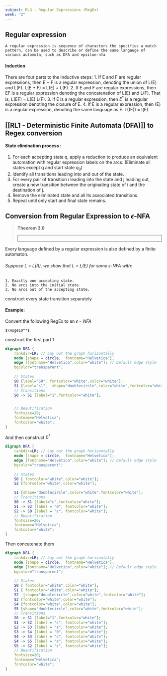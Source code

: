 ```yaml
---
subject: RL3 - Regular Expressions (RegEx)
week: "2"
---
```


## Regular expression 


```
A regular expression is sequence of characters the specifies a match pattern, can be used to describe or define the same langauge of various automota, such as DFA and epsilon-nfa 
```



#### Induction 
There are four parts to the inductive steps:
	1. If E and F are regular expressions, then E + F is a regular expression, denoting the union of L(E) and L(F). L(E + F) = L(E) + L(F).
	2.  If E and F are regular expressions, then EF is a regular expression denoting the concatenation of L(E) and L(F). That is, L(EF) = L(E) L(F).
	3. If E is a regular expression, then $E^*$ is a regular expression denoting the closure of E. 
	4. If E is a regular expression, then (E) is a regular expression, denoting the same language as E. L((E)) = l(E).



##  [[RL1 - Deterministic Finite Automata (DFA)]] to Regex conversion




#### State elimination process : 

1. For each accepting state q, apply a reduction to produce an equivalent automation with regular expression labels on the arcs. (Eliminate all states except q and start state $q_0$)
2. Identify all transitions leading into and out of the state.
3. For every pair of transition i leading into the state and j leading out, create a new transition between the originating state of i and the destination of j.
4. Remove the eliminated state and all its associated transitions.
5. Repeat until only start and final state remains. 






## Conversion from Regular Expression to $\epsilon$-NFA



> **Theorem 3.6**  
> <div style="font-size:20px; border:1px solid; padding:10px; margin-top:5px;">
 Every language defined by a regular expression is also defined by a finite automaton.
 </div>



###### Suppose L = L(R), we show that L = L(E) for some $\epsilon$-NFA with:
	1. Exactly one accepting state.
	2. No arcs into the initial state.
	3. No arcs out of the accepting state.


construct every state transition separately



#### Example:

Convert the following RegEx to an $\epsilon-NFA$ 

	$\Huge10^*$ 

construct the first part 1 

```dot 
digraph DFA {
    rankdir=LR; // Lay out the graph horizontally
    node [shape = circle,  fontname="Helvetica"]; 
    edge [fontname="Helvetica",color="white"]; // Default edge style
	bgcolor="transparent";
	
    // States
    S0 [label="S0", fontcolor="white",color="white"]; 
    S1 [label="s1",  shape="doublecircle",color="white",fontcolor="white"];
    // Transitions
    S0 -> S1 [label="1",fontcolor="white"];


    // Beautification
    fontsize=20;
    fontname="Helvetica";
    fontcolor="white";
}

```


And then construct $0^*$ 

```dot 
digraph DFA {
    rankdir=LR; // Lay out the graph horizontally
    node [shape = circle,  fontname="Helvetica"]; 
    edge [fontname="Helvetica",color="white"]; // Default edge style
	bgcolor="transparent";
	
    // States
    S0 [ fontcolor="white",color="white"]; 
	S2 [fontcolor="white",color="white"]; 

    S1 [shape="doublecircle",color="white",fontcolor="white"];
    // Transitions
    S0 -> S1 [label="ε",fontcolor="white"];
	S1 -> S2 [label = "0", fontcolor="white"];
	S2 -> S0 [label = "ε", fontcolor="white"];
    // Beautification
    fontsize=20;
    fontname="Helvetica";
    fontcolor="white";
}

```


Then concatenate them 


```dot 
digraph DFA {
    rankdir=LR; // Lay out the graph horizontally
    node [shape = circle,  fontname="Helvetica"]; 
    edge [fontname="Helvetica",color="white"]; // Default edge style
	bgcolor="transparent";
	
    // States
    S0 [ fontcolor="white",color="white"]; 
	S1 [ fontcolor="white",color="white"]; 
	S2  [shape="doublecircle",color="white",fontcolor="white"];
	S3 [fontcolor="white",color="white"]; 
	S4 [fontcolor="white",color="white"]; 
	S5 [shape="doublecircle",color="white",fontcolor="white"];
    // Transitions
    S0 -> S1 [label="1",fontcolor="white"];
	S1 -> S2 [label = "ε", fontcolor="white"];
	S2 -> S3 [label = "ε", fontcolor="white"];
	S3 -> S4 [label = "0", fontcolor="white"];
	S4 -> S3 [label = "ε", fontcolor="white"];
	S4 -> S5 [label = "ε", fontcolor="white"];
	S5 -> S2 [label = "ε", fontcolor="white"];
    // Beautification
    fontsize=20;
    fontname="Helvetica";
    fontcolor="white";
}

```

